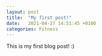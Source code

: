 ```yaml
---
layout: post
title:  "My first post!"
date:   2021-04-27 14:51:45 +0100
categories: Fitness
---
```



This is my first blog post! :)
